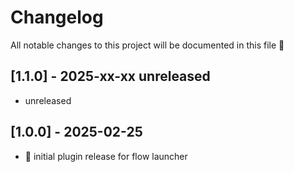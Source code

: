 # Changelog

All notable changes to this project will be documented in this file 🥰

## [1.1.0] - 2025-xx-xx unreleased

- unreleased

## [1.0.0] - 2025-02-25

- 🎉 initial plugin release for flow launcher